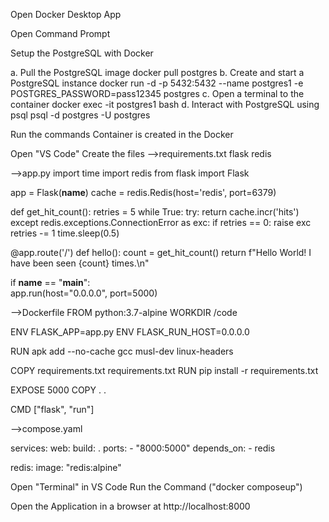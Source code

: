 Open Docker Desktop App

Open Command Prompt

Setup the PostgreSQL with Docker

a. Pull the PostgreSQL image
docker pull postgres
b. Create and start a PostgreSQL instance
docker run -d -p 5432:5432 --name postgres1 -e POSTGRES_PASSWORD=pass12345 postgres
c. Open a terminal to the container
docker exec -it postgres1 bash
d. Interact with PostgreSQL using psql
psql -d postgres -U postgres

Run the commands 
Container is created in the Docker

Open "VS Code"
Create the files
-->requirements.txt
flask
redis

-->app.py
import time
import redis
from flask import Flask

app = Flask(__name__)
cache = redis.Redis(host='redis', port=6379)

def get_hit_count():
    retries = 5
    while True:
        try:
            return cache.incr('hits')
        except redis.exceptions.ConnectionError as exc:
            if retries == 0:
                raise exc
            retries -= 1
            time.sleep(0.5)

@app.route('/')
def hello():
    count = get_hit_count()
    return f"Hello World! I have been seen {count} times.\n"

if __name__ == "__main__":   
    app.run(host="0.0.0.0", port=5000)

-->Dockerfile
FROM python:3.7-alpine
WORKDIR /code

ENV FLASK_APP=app.py
ENV FLASK_RUN_HOST=0.0.0.0

RUN apk add --no-cache gcc musl-dev linux-headers

COPY requirements.txt requirements.txt
RUN pip install -r requirements.txt

EXPOSE 5000
COPY . .

CMD ["flask", "run"]

-->compose.yaml

services:
  web:
    build: .
    ports:
      - "8000:5000"
    depends_on:
      - redis

  redis:
    image: "redis:alpine"


      
Open "Terminal" in VS Code
  Run the Command ("docker composeup")
  
Open the Application in a browser at http://localhost:8000
